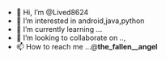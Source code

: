 - 👋 Hi, I’m @Lived8624
- 👀 I’m interested in android,java,python
- 🌱 I’m currently learning ...
- 💞️ I’m looking to collaborate on ..,
- 📫 How to reach me ...@__the_fallen__angel__

<!---
Lived8624/Lived8624 is a ✨ special ✨ repository because its `README.md` (this file) appears on your GitHub profile.
You can click the Preview link to take a look at your changes.
--->
